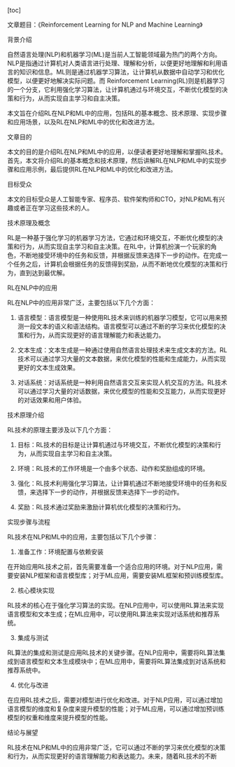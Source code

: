 
[toc]                    
                
                
文章题目：《Reinforcement Learning for NLP and Machine Learning》

背景介绍

自然语言处理(NLP)和机器学习(ML)是当前人工智能领域最为热门的两个方向。NLP是指通过计算机对人类语言进行处理、理解和分析，以便更好地理解和利用语言的知识和信息。ML则是通过机器学习算法，让计算机从数据中自动学习和优化模型，以便更好地解决实际问题。而 Reinforcement Learning(RL)则是机器学习的一个分支，它利用强化学习算法，让计算机通过与环境交互，不断优化模型的决策和行为，从而实现自主学习和自主决策。

本文旨在介绍RL在NLP和ML中的应用，包括RL的基本概念、技术原理、实现步骤和应用场景，以及RL在NLP和ML中的优化和改进方法。

文章目的

本文的目的是介绍RL在NLP和ML中的应用，以便读者更好地理解和掌握RL技术。首先，本文将介绍RL的基本概念和技术原理，然后讲解RL在NLP和ML中的实现步骤和应用示例，最后提供RL在NLP和ML中的优化和改进方法。

目标受众

本文的目标受众是人工智能专家、程序员、软件架构师和CTO，对NLP和ML有兴趣或者正在学习这些技术的人。

技术原理及概念

RL是一种基于强化学习的机器学习方法，它通过和环境交互，不断优化模型的决策和行为，从而实现自主学习和自主决策。在RL中，计算机扮演一个玩家的角色，不断地接受环境中的任务和反馈，并根据反馈来选择下一步的动作。在完成一个任务之后，计算机会根据任务的反馈得到奖励，从而不断地优化模型的决策和行为，直到达到最优解。

RL在NLP中的应用

RL在NLP中的应用非常广泛，主要包括以下几个方面：

1. 语言模型：语言模型是一种使用RL技术来训练的机器学习模型，它可以用来预测一段文本的语义和语法结构。语言模型可以通过不断的学习来优化模型的决策和行为，从而实现更好的语言理解能力和表达能力。

2. 文本生成：文本生成是一种通过使用自然语言处理技术来生成文本的方法。RL技术可以通过学习大量的文本数据，来优化模型的性能和生成能力，从而实现更好的文本生成效果。

3. 对话系统：对话系统是一种利用自然语言交互来实现人机交互的方法。RL技术可以通过学习大量的对话数据，来优化模型的性能和交互能力，从而实现更好的对话效果和用户体验。

技术原理介绍

RL技术的原理主要涉及以下几个方面：

1. 目标：RL技术的目标是让计算机通过与环境交互，不断优化模型的决策和行为，从而实现自主学习和自主决策。

2. 环境：RL技术的工作环境是一个由多个状态、动作和奖励组成的环境。

3. 强化：RL技术利用强化学习算法，让计算机通过不断地接受环境中的任务和反馈，来选择下一步的动作，并根据反馈来选择下一步的动作。

4. 奖励：RL技术通过奖励来激励计算机优化模型的决策和行为。

实现步骤与流程

RL技术在NLP和ML中的应用，主要包括以下几个步骤：

1. 准备工作：环境配置与依赖安装

在开始应用RL技术之前，首先需要准备一个适合应用的环境。对于NLP应用，需要安装NLP框架和语言模型库；对于ML应用，需要安装ML框架和预训练模型库。

2. 核心模块实现

RL技术的核心在于强化学习算法的实现。在NLP应用中，可以使用RL算法来实现语言模型和文本生成；在ML应用中，可以使用RL算法来实现对话系统和推荐系统。

3. 集成与测试

RL算法的集成和测试是应用RL技术的关键步骤。在NLP应用中，需要将RL算法集成到语言模型和文本生成模块中；在ML应用中，需要将RL算法集成到对话系统和推荐系统中。

4. 优化与改进

在应用RL技术之后，需要对模型进行优化和改进。对于NLP应用，可以通过增加语言模型的维度和复杂度来提升模型的性能；对于ML应用，可以通过增加预训练模型的权重和维度来提升模型的性能。

结论与展望

RL技术在NLP和ML中的应用非常广泛，它可以通过不断的学习来优化模型的决策和行为，从而实现更好的语言理解能力和表达能力。未来，随着RL技术的不断

